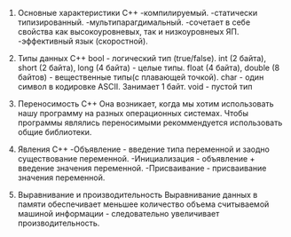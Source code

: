 1. Основные характеристики C++
-компилируемый.
-статически типизированный.
-мультипарагдимальный.
-сочетает в себе свойства как высокоуровневых, так и низкоуровнеых ЯП. 
-эффективный язык (скоростной).

2. Типы данных C++
bool - логический тип (true/false).
int (2 байта), short (2 байта), long (4 байта) - целые типы.
float (4 байта), double (8 байтов) - вещественные типы(с плавающей точкой).
char - один символ в кодировке ASCII. Занимает 1 байт.
void - пустой тип 

3. Переносимость C++
Она возникает, когда мы хотим использовать нашу программу на разных операционных системах. Чтобы программы являлись переносимыми рекоммендуется использовать общие библиотеки.

4. Явления C++
-Объявление - введение типа переменной и заодно существование переменной.
-Инициализация - объявление + введение значения переменной.
-Присваивание - присваивание значения переменной.

5. Выравнивание и производительность
Выравнивание данных в памяти обеспечивает меньшее количество объема считываемой машиной информации - следовательно увеличивает производительность.
